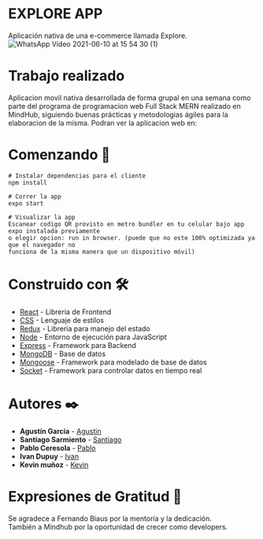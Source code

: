 # EXPLORE APP 
Aplicación nativa de una e-commerce llamada Explore.
<br/>
![WhatsApp Video 2021-06-10 at 15 54 30 (1)](https://user-images.githubusercontent.com/66225450/121582345-4539df80-ca05-11eb-8ea2-fa6e69c738ab.gif)

# Trabajo realizado
Aplicacion movil nativa desarrollada de forma grupal en una semana  como parte del programa de programacion web Full Stack MERN realizado en MindHub, siguiendo buenas prácticas y metodologias ágiles para la elaboracion de la misma. Podran ver la aplicacion web en:
# Comenzando  🚀
```
# Instalar dependencias para el cliente
npm install

# Correr la app
expo start

# Visualizar la app
Escanear codigo QR provisto en metro bundler en tu celular bajo app expo instalada previamente 
o elegir opcion: run in browser. (puede que no este 100% optimizada ya que el navegador no 
funciona de la misma manera que un dispositivo móvil)
```
# Construido con 🛠️
* [React](https://reactjs.org/) - Libreria de Frontend
* [CSS](https://developer.mozilla.org/es/docs/Web/CSS) - Lenguaje de estilos
* [Redux](https://es.redux.js.org/) - Libreria para manejo del estado
* [Node](https://nodejs.org/es/) - Entorno de ejecución para JavaScript 
* [Express](https://expressjs.com/es/) - Framework para Backend
* [MongoDB](https://www.mongodb.com/) - Base de datos
* [Mongoose](https://mongoosejs.com/) - Framework para modelado de base de datos
* [Socket](https://socket.io/) - Framework para controlar datos en tiempo real

# Autores ✒️
* **Agustín Garcia** - [Agustin](https://github.com/AgustinGarciaDev)
* **Santiago Sarmiento** - [Santiago](https://github.com/SantiSarmiento)
* **Pablo Ceresola** - [Pablo](https://github.com/PabloCeresola)
* **Ivan Dupuy** - [Ivan](https://github.com/dupuyivan)
* **Kevin muñoz** - [Kevin](https://github.com/KevinAsk47)

# Expresiones de Gratitud 🎁
Se agradece a Fernando Biaus por la mentoría y la dedicación. <br/>
También a Mindhub por la oportunidad de crecer como developers.
